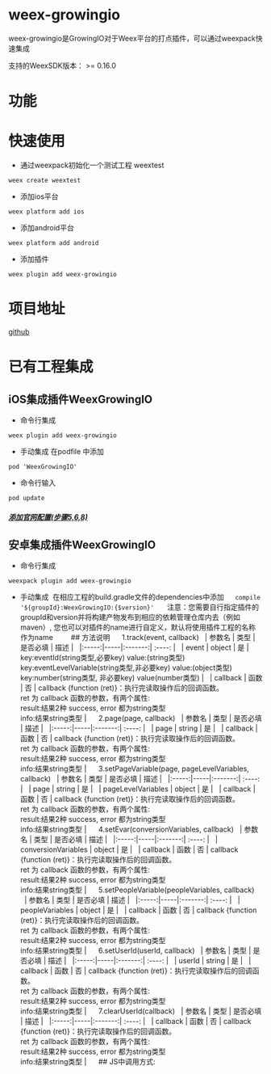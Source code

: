 # weex-growingio
weex-growingio是GrowingIO对于Weex平台的打点插件，可以通过weexpack快速集成

支持的WeexSDK版本： >= 0.16.0

# 功能

# 快速使用
- 通过weexpack初始化一个测试工程 weextest
```
weex create weextest
```
- 添加ios平台
```
weex platform add ios
```
- 添加android平台
```
weex platform add android
```
- 添加插件
```
weex plugin add weex-growingio
```
# 项目地址
[github](https://github.com/growingio/weex-growingio)

# 已有工程集成
## iOS集成插件WeexGrowingIO
- 命令行集成
```
weex plugin add weex-growingio
```
- 手动集成
在podfile 中添加
```
pod 'WeexGrowingIO'
```
- 命令行输入
```
pod update
```
##### [添加官网配置(步骤5,6,8)](https://docs.growingio.com/sdk-20/sdk-20-api-wen-dang/ios-sdk-21-an-zhuang.html)

## 安卓集成插件WeexGrowingIO
- 命令行集成
```
weexpack plugin add weex-growingio
```
- 手动集成
 在相应工程的build.gradle文件的dependencies中添加
 ```
 compile '${groupId}:WeexGrowingIO:{$version}'
 ```
  注意：您需要自行指定插件的groupId和version并将构建产物发布到相应的依赖管理仓库内去（例如maven）, 您也可以对插件的name进行自定义，默认将使用插件工程的名称作为name
  
  
  ## 方法说明
  
  1.track(event, callback)
  | 参数名 | 类型 | 是否必填 | 描述 |
  |:-----:|-----|:-------:| :----: |
  | event | object | 是 | key:eventId(string类型,必要key) value:(string类型)<br> key:eventLevelVariable(string类型,非必要key) value:(object类型)<br> key:number(string类型, 非必要key) value(number类型) |
  | callback | 函数 | 否 | callback {function (ret)}：执行完读取操作后的回调函数。<br>ret  为 callback 函数的参数，有两个属性:<br>result:结果2种 success, error 都为string类型<br> info:结果string类型 |
  
  2.page(page, callback)
  | 参数名 | 类型 | 是否必填 | 描述 |
  |:-----:|-----|:-------:| :----: |
  | page | string | 是 |
  | callback | 函数 | 否 | callback {function (ret)}：执行完读取操作后的回调函数。<br>ret  为 callback 函数的参数，有两个属性:<br>result:结果2种 success, error 都为string类型<br> info:结果string类型 |
  
  3.setPageVariable(page, pageLevelVariables, callback)
  | 参数名 | 类型 | 是否必填 | 描述 |
  |:-----:|-----|:-------:| :----: |
  | page | string | 是 |
  | pageLevelVariables | object | 是 |
  | callback | 函数 | 否 | callback {function (ret)}：执行完读取操作后的回调函数。<br>ret  为 callback 函数的参数，有两个属性:<br>result:结果2种 success, error 都为string类型<br> info:结果string类型 |
  
  4.setEvar(conversionVariables, callback)
  | 参数名 | 类型 | 是否必填 | 描述 |
  |:-----:|-----|:-------:| :----: |
  | conversionVariables | object | 是 |
  | callback | 函数 | 否 | callback {function (ret)}：执行完读取操作后的回调函数。<br>ret  为 callback 函数的参数，有两个属性:<br>result:结果2种 success, error 都为string类型<br> info:结果string类型 |
  
  5.setPeopleVariable(peopleVariables, callback)
  | 参数名 | 类型 | 是否必填 | 描述 |
  |:-----:|-----|:-------:| :----: |
  | peopleVariables | object | 是 |
  | callback | 函数 | 否 | callback {function (ret)}：执行完读取操作后的回调函数。<br>ret  为 callback 函数的参数，有两个属性:<br>result:结果2种 success, error 都为string类型<br> info:结果string类型 |
  
  6.setUserId(userId, callback)
  | 参数名 | 类型 | 是否必填 | 描述 |
  |:-----:|-----|:-------:| :----: |
  | userId | string | 是 |
  | callback | 函数 | 否 | callback {function (ret)}：执行完读取操作后的回调函数。<br>ret  为 callback 函数的参数，有两个属性:<br>result:结果2种 success, error 都为string类型<br> info:结果string类型 |
  
  7.clearUserId(callback)
  | 参数名 | 类型 | 是否必填 | 描述 |
  |:-----:|-----|:-------:| :----: |
  | callback | 函数 | 否 | callback {function (ret)}：执行完读取操作后的回调函数。<br>ret  为 callback 函数的参数，有两个属性:<br>result:结果2种 success, error 都为string类型<br> info:结果string类型 |
  
  ## JS中调用方式:

